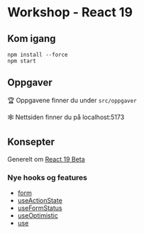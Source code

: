 # Workshop - React 19

## Kom igang

```
npm install --force
npm start
```

## Oppgaver

🏆 Oppgavene finner du under `src/oppgaver`

🕸️ Nettsiden finner du på localhost:5173

## Konsepter

Generelt om [React 19 Beta](https://react.dev/blog/2024/04/25/react-19)

### Nye hooks og features

* [form](https://react.dev/reference/react-dom/components/form)
* [useActionState](https://react.dev/reference/react/useActionState)
* [useFormStatus](https://react.dev/reference/react/useFormStatus)
* [useOptimistic](https://react.dev/reference/react/useOptimistic)
* [use](https://react.dev/reference/react/use)
